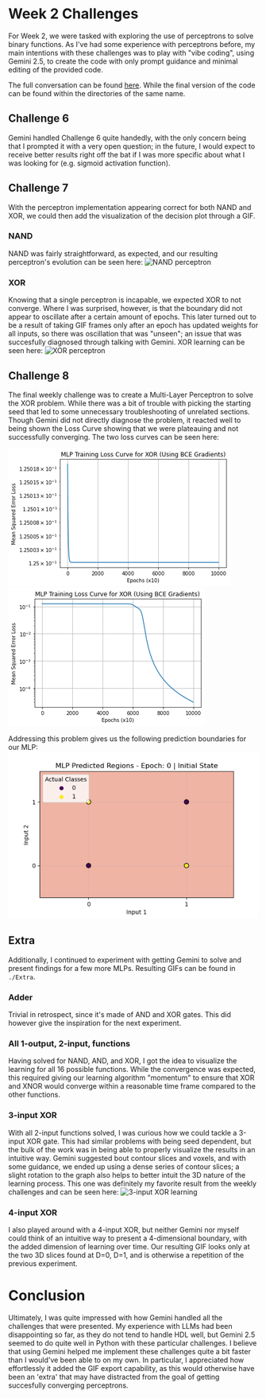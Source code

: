 # Week 2 Challenges # 
For Week 2, we were tasked with exploring the use of perceptrons to solve binary functions. As I've had some experience with perceptrons before, my main intentions with these challenges was to play with "vibe coding", using Gemini 2.5, to create the code with only prompt guidance and minimal editing of the provided code.

The full conversation can be found [here](https://g.co/gemini/share/49894c7d5f92). While the final version of the code can be found within the directories of the same name.

## Challenge 6 ## 
Gemini handled Challenge 6 quite handedly, with the only concern being that I prompted it with a very open question; in the future, I would expect to receive better results right off the bat if I was more specific about what I was looking for (e.g. sigmoid activation function).

## Challenge 7 ##
With the perceptron implementation appearing correct for both NAND and XOR, we could then add the visualization of the decision plot through a GIF.

### NAND ###
NAND was fairly straightforward, as expected, and our resulting perceptron's evolution can be seen here:
![NAND perceptron](./Challenges_6_and_7/nand_perceptron_learning.gif)

### XOR ###
Knowing that a single perceptron is incapable, we expected XOR to not converge. Where I was surprised, however, is that the boundary did not appear to oscillate after a certain amount of epochs. This later turned out to be a result of taking GIF frames only after an epoch has updated weights for all inputs, so there was oscillation that was "unseen"; an issue that was succesfully diagnosed through talking with Gemini. XOR learning can be seen here:
![XOR perceptron](./Challenges_6_and_7/XOR_perceptron_learning.gif)

## Challenge 8 ##
The final weekly challenge was to create a Multi-Layer Perceptron to solve the XOR problem. While there was a bit of trouble with picking the starting seed that led to some unnecessary troubleshooting of unrelated sections. Though Gemini did not directly diagnose the problem, it reacted well to being shown the Loss Curve showing that we were plateauing and not successfully converging. The two loss curves can be seen here:

![Plateauing Curve](./Challenge_8/Loss_Curve_Unsucessful.PNG) ![Converging Curve](./Challenge_8/Loss_Curve.png)

Addressing this problem gives us the following prediction boundaries for our MLP:
![XOR MLP learning](./Challenge_8/xor_mlp_pred_regions_bce_tuned.gif)

## Extra ##
Additionally, I continued to experiment with getting Gemini to solve and present findings for a few more MLPs. Resulting GIFs can be found in ```./Extra```.

### Adder ###
Trivial in retrospect, since it's made of AND and XOR gates. This did however give the inspiration for the next experiment.

### All 1-output, 2-input, functions ###
Having solved for NAND, AND, and XOR, I got the idea to visualize the learning for all 16 possible functions. While the convergence was expected, this required giving our learning algorithm "momentum" to ensure that XOR and XNOR would converge within a reasonable time frame compared to the other functions. 

### 3-input XOR ###
With all 2-input functions solved, I was curious how we could tackle a 3-input XOR gate. This had similar problems with being seed dependent, but the bulk of the work was in being able to properly visualize the results in an intuitive way. Gemini suggested bout contour slices and voxels, and with some guidance, we ended up using a dense series of contour slices; a slight rotation to the graph also helps to better intuit the 3D nature of the learning process. This one was definitely my favorite result from the weekly challenges and can be seen here:
![3-input XOR learning](./Challenge_8/mlp_func_105_3input_100slices_color_rotating.gif)

### 4-input XOR ###
I also played around with a 4-input XOR, but neither Gemini nor myself could think of an intuitive way to present a 4-dimensional boundary, with the added dimension of learning over time. Our resulting GIF looks only at the two 3D slices found at D=0, D=1, and is otherwise a repetition of the previous experiment.

# Conclusion #
Ultimately, I was quite impressed with how Gemini handled all the challenges that were presented. My experience with LLMs had been disappointing so far, as they do not tend to handle HDL well, but Gemini 2.5 seemed to do quite well in Python with these particular challenges. I believe that using Gemini helped me implement these challenges quite a bit faster than I would've been able to on my own. In particular, I appreciated how effortlessly it added the GIF export capability, as this would otherwise have been an 'extra' that may have distracted from the goal of getting succesfully converging perceptrons.

